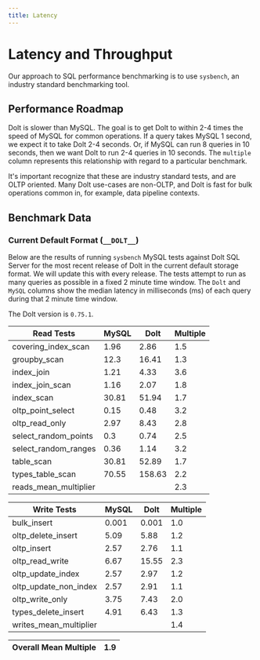 ```yaml
---
title: Latency
---
```


# Latency and Throughput

Our approach to SQL performance benchmarking is to use `sysbench`, an
industry standard benchmarking tool.

## Performance Roadmap

Dolt is slower than MySQL. The goal is to get Dolt to within 2-4 times
the speed of MySQL for common operations. If a query takes MySQL 1
second, we expect it to take Dolt 2-4 seconds. Or, if MySQL can run 8
queries in 10 seconds, then we want Dolt to run 2-4 queries in 10
seconds. The `multiple` column represents this relationship with
regard to a particular benchmark.

It's important recognize that these are industry standard tests, and
are OLTP oriented. Many Dolt use-cases are non-OLTP, and Dolt is fast
for bulk operations common in, for example, data pipeline contexts.

## Benchmark Data

### Current Default Format (`__DOLT__`)

Below are the results of running `sysbench` MySQL tests against Dolt
SQL Server for the most recent release of Dolt in the current default 
storage format. We will update this with every release. The tests 
attempt to run as many queries as possible in a fixed 2 minute time 
window. The `Dolt` and `MySQL` columns show the median latency in 
milliseconds (ms) of each query during that 2 minute time window.

The Dolt version is `0.75.1`.

<!-- START___DOLT___LATENCY_RESULTS_TABLE -->
|       Read Tests        | MySQL |  Dolt  | Multiple |
|-------------------------|-------|--------|----------|
| covering\_index\_scan   |  1.96 |   2.86 |      1.5 |
| groupby\_scan           |  12.3 |  16.41 |      1.3 |
| index\_join             |  1.21 |   4.33 |      3.6 |
| index\_join\_scan       |  1.16 |   2.07 |      1.8 |
| index\_scan             | 30.81 |  51.94 |      1.7 |
| oltp\_point\_select     |  0.15 |   0.48 |      3.2 |
| oltp\_read\_only        |  2.97 |   8.43 |      2.8 |
| select\_random\_points  |   0.3 |   0.74 |      2.5 |
| select\_random\_ranges  |  0.36 |   1.14 |      3.2 |
| table\_scan             | 30.81 |  52.89 |      1.7 |
| types\_table\_scan      | 70.55 | 158.63 |      2.2 |
| reads\_mean\_multiplier |       |        |      2.3 |

|       Write Tests        | MySQL | Dolt  | Multiple |
|--------------------------|-------|-------|----------|
| bulk\_insert             | 0.001 | 0.001 |      1.0 |
| oltp\_delete\_insert     |  5.09 |  5.88 |      1.2 |
| oltp\_insert             |  2.57 |  2.76 |      1.1 |
| oltp\_read\_write        |  6.67 | 15.55 |      2.3 |
| oltp\_update\_index      |  2.57 |  2.97 |      1.2 |
| oltp\_update\_non\_index |  2.57 |  2.91 |      1.1 |
| oltp\_write\_only        |  3.75 |  7.43 |      2.0 |
| types\_delete\_insert    |  4.91 |  6.43 |      1.3 |
| writes\_mean\_multiplier |       |       |      1.4 |

| Overall Mean Multiple | 1.9 |
|-----------------------|-----|
<!-- END___DOLT___LATENCY_RESULTS_TABLE -->
<br/>

